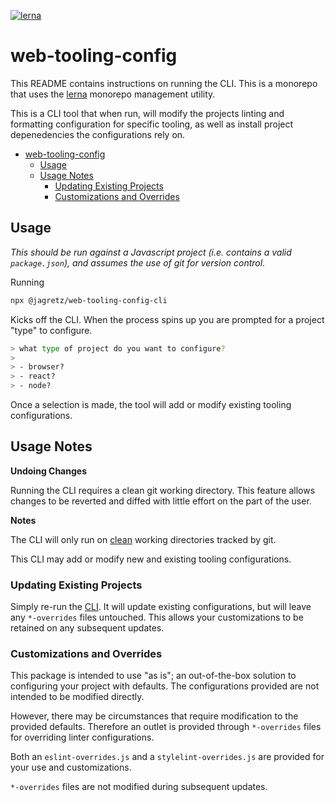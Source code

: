 [![lerna](https://img.shields.io/badge/maintained%20with-lerna-cc00ff.svg)](https://lernajs.io/)

# web-tooling-config

This README contains instructions on running the CLI. This is a monorepo that
uses the [lerna](https://github.com/lerna/lerna) monorepo management utility.

This is a CLI tool that when run, will modify the projects linting and
formatting configuration for specific tooling, as well as install project
depenedencies the configurations rely on.

- [web-tooling-config](#web-tooling-config)
  - [Usage](#usage)
  - [Usage Notes](#usage-notes)
    - [Updating Existing Projects](#updating-existing-projects)
    - [Customizations and Overrides](#customizations-and-overrides)

## Usage

_This should be run against a Javascript project (i.e. contains a valid
`package.json`), and assumes the use of git for version control._

Running

```bash
npx @jagretz/web-tooling-config-cli
```

Kicks off the CLI. When the process spins up you are prompted for a project
"type" to configure.

```bash
> what type of project do you want to configure?
>
> - browser?
> - react?
> - node?
```

Once a selection is made, the tool will add or modify existing tooling
configurations.

## Usage Notes

**Undoing Changes**

Running the CLI requires a clean git working directory. This feature allows
changes to be reverted and diffed with little effort on the part of the user.

**Notes**

The CLI will only run on [clean](https://git-scm.com/docs/git-clean) working
directories tracked by git.

This CLI may add or modify new and existing tooling configurations.

### Updating Existing Projects

Simply re-run the [CLI](#use). It will update existing configurations, but will
leave any `*-overrides` files untouched. This allows your customizations to be
retained on any subsequent updates.

### Customizations and Overrides

This package is intended to use "as is"; an out-of-the-box solution to
configuring your project with defaults. The configurations provided are not
intended to be modified directly.

However, there may be circumstances that require modification to the provided
defaults. Therefore an outlet is provided through `*-overrides` files for
overriding linter configurations.

Both an `eslint-overrides.js` and a `stylelint-overrides.js` are provided for
your use and customizations.

`*-overrides` files are not modified during subsequent updates.